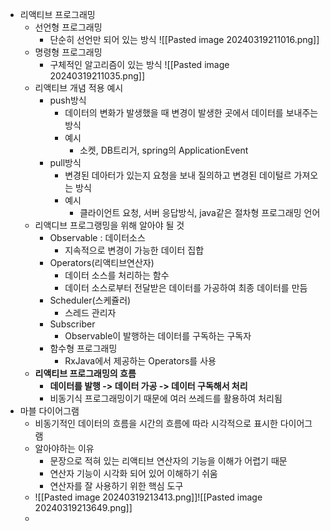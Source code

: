 - 리액티브 프로그래밍
	- 선언형 프로그래밍
		- 단순히 선언만 되어 있는 방식
		  ![[Pasted image 20240319211016.png]]
	- 명령형 프로그래밍
		- 구체적인 알고리즘이 있는 방식
		  ![[Pasted image 20240319211035.png]]
	-  리액티브 개념 적용 예시
		- push방식
			- 데이터의 변화가 발생했을 때 변경이 발생한 곳에서 데이터를 보내주는 방식
			- 예시
				- 소켓, DB트리거, spring의 ApplicationEvent
		- pull방식
			- 변경된 데아터가 있는지 요청을 보내 질의하고 변경된 데이털르 가져오는 방식
			- 예시
				- 클라이언트 요청, 서버 응답방식, java같은 절차형 프로그래밍 언어
	- 리액디브 프로그랭밍을 위해 알아야 될 것
		- Observable : 데이터소스
			- 지속적으로 변경이 가능한 데이터 집합
		- Operators(리액티브연산자) 
			- 데이터 소스를 처리하는 함수
			- 데이터 소스로부터 전달받은 데이터를 가공하여 최종 데이터를 만듬
		- Scheduler(스케쥴러)
			- 스레드 관리자
		- Subscriber
			- Observable이 발행하는 데이터를 구독하는 구독자
		- 함수형 프로그래밍
			- RxJava에서 제공하는 Operators를 사용
	- **리액티브 프로그래밍의 흐름**
		- **데이터를 발행 -> 데이터 가공 -> 데이터 구독해서 처리**
		- 비동기식 프로그래밍이기 때문에 여러 쓰레드를 활용하여 처리됨
- 마블 다이어그램
	- 비동기적인 데이터의 흐름을 시간의 흐름에 따라 시각적으로 표시한 다이어그램
	- 알아야하는 이유
		- 문장으로 적혀 있는 리액티브 연산자의 기능을 이해가 어렵기 때문
		- 연산자 기능이 시각화 되어 있어 이해하기 쉬움
		- 연산자를 잘 사용하기 위한 핵심 도구
	- ![[Pasted image 20240319213413.png]]![[Pasted image 20240319213649.png]]
	- 